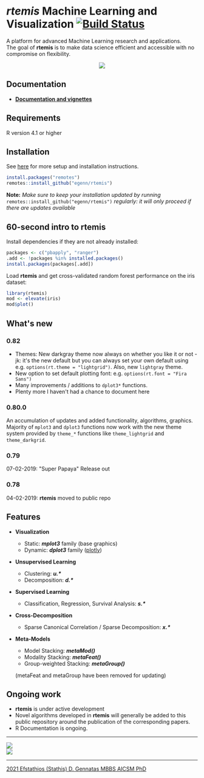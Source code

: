 # **_rtemis_** Machine Learning and Visualization [![Build Status](https://travis-ci.com/egenn/rtemis.svg?branch=master)](https://travis-ci.com/egenn/rtemis)

A platform for advanced Machine Learning research and applications.  
The goal of **rtemis** is to make data science efficient and accessible with no compromise on flexibility.

<div style="text-align:center">
<a href="https://rtemis.lambdamd.org">
<img align = "center" src="https://egenn.github.io/imgs/rtemis_logo.png"></a>
</div>

## Documentation

* [**Documentation and vignettes**](https://rtemis.lambdamd.org)  

## Requirements

R version 4.1 or higher

## Installation

See [here](https://rtemis.lambdamd.org/setup.html) for more setup and installation instructions.

```r
install.packages("remotes")
remotes::install_github("egenn/rtemis")
```

**Note:** *Make sure to keep your installation updated by running* `remotes::install_github("egenn/rtemis")` *regularly: it will only proceed if there are updates available*

## 60-second intro to **rtemis**

Install dependencies if they are not already installed:

```r
packages <- c("pbapply", "ranger")
.add <- !packages %in% installed.packages()
install.packages(packages[.add])
```

Load **rtemis** and get cross-validated random forest performance on the iris dataset:

```r
library(rtemis)
mod <- elevate(iris)
mod$plot()
```

## What's new

### **0.82**

* Themes: New darkgray theme now always on whether you like it or not - jk:
it's the new default but you can always set your own default using
e.g. `options(rt.theme = "lightgrid")`. Also, new `lightgray` theme.
* New option to set default plotting font: e.g. `options(rt.font = "Fira Sans")`
* Many improvements / additions to `dplot3*` functions.
* Plenty more I haven't had a chance to document here

### **0.80.0**

An accumulation of updates and added functionality, algorithms, graphics.  
Majority of `mplot3` and `dplot3` functions now work with the new theme system
provided by `theme_*` functions like `theme_lightgrid` and `theme_darkgrid`.

### **0.79**

07-02-2019: "Super Papaya" Release out

### **0.78**

04-02-2019: **rtemis** moved to public repo

## Features

* **Visualization**
  * Static: **_mplot3_** family (base graphics)
  * Dynamic: **_dplot3_** family ([plotly](https://plot.ly/r/))
* **Unsupervised Learning**
  * Clustering: **_u.\*_**
  * Decomposition: **_d.\*_**
* **Supervised Learning**
  * Classification, Regression, Survival Analysis: **_s.\*_**
* **Cross-Decomposition**
  * Sparse Canonical Correlation / Sparse Decomposition: **_x.\*_**
* **Meta-Models**  
  * Model Stacking: **_metaMod()_**
  * Modality Stacking: **_metaFeat()_**
  * Group-weighted Stacking: **_metaGroup()_**

  (metaFeat and metaGroup have been removed for updating)

## Ongoing work

* **rtemis** is under active development
* Novel algorithms developed in **rtemis** will generally be added to this public repository around the publication of the corresponding papers.
* R Documentation is ongoing.

---

<img align = "center" src="https://egenn.github.io/imgs/rtemis_vis_collage.png">
</br>
<img align = "center" src="https://egenn.github.io/imgs/rtemis_rstudio.png">
</br>  

---

[2021 Efstathios (Stathis) D. Gennatas MBBS AICSM PhD](https://egenn.lambdamd.org)
